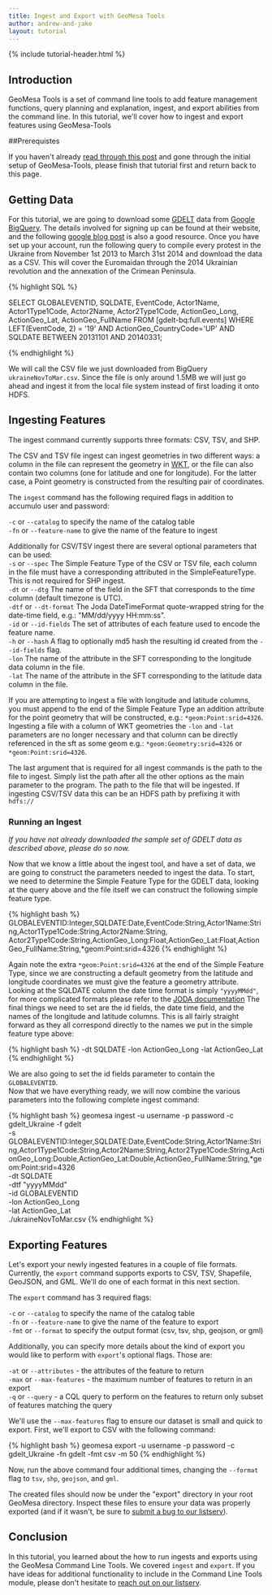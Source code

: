 ```yaml
---
title: Ingest and Export with GeoMesa Tools
author: andrew-and-jake
layout: tutorial
---
```


{% include tutorial-header.html %}

<!-- add some style to fix the xml formatting color -->
<style>
code.xml { color:#93a1a1 }
</style>

## Introduction

GeoMesa Tools is a set of command line tools to add feature management functions, query planning and 
explanation, ingest, and export abilities from the command line. In this tutorial, we'll cover how
to ingest and export features using GeoMesa-Tools
<!--more-->

##Prerequistes

If you haven't already [read through this post](http://www.geomesa.org/2014/05/28/geomesa-quickstart/) and 
gone through the initial setup of GeoMesa-Tools, please finish that tutorial first and return back 
to this page.

## Getting Data

For this tutorial, we are going to download some [GDELT](http://gdeltproject.org/) data from [Google BigQuery](https://cloud.google.com/products/bigquery/).
The details involved for signing up can be found at their website, and the following [google blog post](http://googlecloudplatform.blogspot.com/2014/05/worlds-largest-event-dataset-now-publicly-available-in-google-bigquery.html) is also a good resource. 
Once you have set up your account, run the following query to compile every protest in the Ukraine from November 1st 2013 to March 31st 2014 and download the data as a CSV. 
This will cover the Euromaidan through the 2014 Ukrainian revolution and the annexation of the Crimean Peninsula.

{% highlight SQL %}

SELECT GLOBALEVENTID, SQLDATE, EventCode, Actor1Name, Actor1Type1Code, Actor2Name, Actor2Type1Code, ActionGeo_Long, ActionGeo_Lat, ActionGeo_FullName
FROM [gdelt-bq:full.events] 
WHERE 
 LEFT(EventCode, 2) = '19'
 AND ActionGeo_CountryCode='UP' 
 AND SQLDATE BETWEEN 20131101 AND 20140331;

{% endhighlight %}

We will call the CSV file we just downloaded from BigQuery `ukraineNovToMar.csv`. Since the file is only around 1.5MB we will just go ahead and ingest it from the local file system instead of first loading it onto HDFS.

## Ingesting Features

The ingest command currently supports three formats: CSV, TSV, and SHP.
 
The CSV and TSV file ingest can ingest geometries in two different ways: a column in the file can represent
the geometry in [WKT](http://en.wikipedia.org/wiki/Well-known_text), or the file can also contain two columns 
(one for latitude and one for longitude). 
For the latter case, a Point geometry is constructed from the resulting pair
of coordinates. 

The `ingest` command has the following required flags in addition to accumulo user and password:

`-c` or `--catalog` to specify the name of the catalog table  
`-fn` or `--feature-name` to give the name of the feature to ingest  

Additionally for CSV/TSV ingest there are several optional parameters that can be used:  
`-s` or `--spec` The Simple Feature Type of the CSV or TSV file, each column in the file must have a corresponding attributed in the SimpleFeatureType. This is not required for SHP ingest.  
`-dt` or `--dtg` The name of the field in the SFT that corresponds to the *time* column (default timezone is UTC).  
`-dtf` or `--dt-format` The Joda DateTimeFormat quote-wrapped string for the date-time field, e.g.: "MM/dd/yyyy HH:mm:ss".  
`-id` or `--id-fields` The set of attributes of each feature used to encode the feature name.  
`-h` or `--hash` A flag to optionally md5 hash the resulting id created from the `--id-fields` flag.  
`-lon` The name of the attribute in the SFT corresponding to the longitude data column in the file.    
`-lat` The name of the attribute in the SFT corresponding to the latitude data column in the file. 
 
If you are attempting to ingest a file with longitude and latitude columns, you must append to the end of the Simple Feature Type an addition attribute for the point geometry that will be constructed, e.g.: `*geom:Point:srid=4326`.
Ingesting a file with a column of WKT geometries the `-lon` and `-lat` parameters are no longer necessary and that column can be directly referenced in the sft as some geom e.g.: `*geom:Geometry:srid=4326` or `*geom:Point:srid=4326`. 

The last argument that is required for all ingest commands is the path to the file to ingest. Simply list the path after all the other options as the main parameter to the program. The path to the file that will be ingested. If ingesting CSV/TSV data this can be an HDFS path by prefixing it with `hdfs://`

### Running an Ingest

*If you have not already downloaded the sample set of GDELT data as described above, please do so now.*

Now that we know a little about the ingest tool, and have a set of data, we are going to construct the parameters needed to ingest the data.
To start, we need to determine the Simple Feature Type for the GDELT data, looking at the query above and the file itself we can construct the following simple feature type.

{% highlight bash %}
GLOBALEVENTID:Integer,SQLDATE:Date,EventCode:String,Actor1Name:String,Actor1Type1Code:String,Actor2Name:String,
Actor2Type1Code:String,ActionGeo_Long:Float,ActionGeo_Lat:Float,ActionGeo_FullName:String,*geom:Point:srid=4326
{% endhighlight  %}

Again note the extra `*geom:Point:srid=4326` at the end of the Simple Feature Type, since we are constructing a default geometry from the latitude and longitude coordinates we must give the feature a geometry attribute.
Looking at the SQLDATE column the date time format is simply `"yyyyMMdd"`, for more complicated formats please refer to the [JODA documentation](http://joda-time.sourceforge.net/apidocs/org/joda/time/format/DateTimeFormat.html)
The final things we need to set are the id fields, the date time field, and the names of the longitude and latitude columns. This is all fairly straight forward as they all correspond directly to the names we put in the simple feature type above:

{% highlight bash %}
-dt SQLDATE
-lon ActionGeo_Long
-lat ActionGeo_Lat
{% endhighlight %}

We are also going to set the id fields parameter to contain the `GLOBALEVENTID`.  
Now that we have everything ready, we will now combine the various parameters into the following complete ingest command:

{% highlight bash %}
geomesa ingest -u username -p password -c gdelt_Ukraine -f gdelt \
 -s GLOBALEVENTID:Integer,SQLDATE:Date,EventCode:String,Actor1Name:String,Actor1Type1Code:String,Actor2Name:String,Actor2Type1Code:String,ActionGeo_Long:Double,ActionGeo_Lat:Double,ActionGeo_FullName:String,*geom:Point:srid=4326 \
 -dt SQLDATE \
 -dtf "yyyyMMdd" \
 -id GLOBALEVENTID \
 -lon ActionGeo_Long \
 -lat ActionGeo_Lat \
 ./ukraineNovToMar.csv
{% endhighlight %}

## Exporting Features

Let's export your newly ingested features in a couple of file formats. Currently, the `export` 
command supports exports to CSV, TSV, Shapefile, GeoJSON, and GML. We'll do one of each format in 
this next section.

The `export` command has 3 required flags:  
 
`-c` or `--catalog` to specify the name of the catalog table  
`-fn` or `--feature-name` to give the name of the feature to export  
`-fmt` or `--format` to specify the output format (csv, tsv, shp, geojson, or gml)

Additionally, you can specify more details about the kind of export you would like to perform with 
`export`'s optional flags. Those are:
 
`-at` or `--attributes` - the attributes of the feature to return  
`-max` or `--max-features` - the maximum number of features to return in an export  
`-q` or `--query` - a CQL query to perform on the features to return only subset of features matching the query   

We'll use the `--max-features` flag to ensure our dataset is small and quick to export. First, we'll 
export to CSV with the following command:

{% highlight bash %}
geomesa export -u username -p password -c gdelt_Ukraine -fn gdelt -fmt csv -m 50
{% endhighlight %}

Now, run the above command four additional times, changing the `--format` flag to `tsv`, `shp`, 
`geojson`, and `gml`. 

The created files should now be under the "export" directory in your root GeoMesa directory. Inspect 
these files to ensure your data was properly exported (and if it wasn't, be sure to 
[submit a bug to our listserv](mailto:geomesa-users@locationtech.org)).

<!--
## Explaining Queries

One last command in the GeoMesa Command Line Tools module is the `explain` command, which is covered 
in detail in the post [Understanding Queries by James Hughes](no-link-yet).
-->

## Conclusion
In this tutorial, you learned about the how to run ingests and exports using the GeoMesa Command 
Line Tools. We covered `ingest` and `export`. If you have ideas for additional functionality to 
include in the Command Line Tools module, please don't hesitate to 
[reach out on our listserv](mailto:geomesa-users@locationtech.org).
